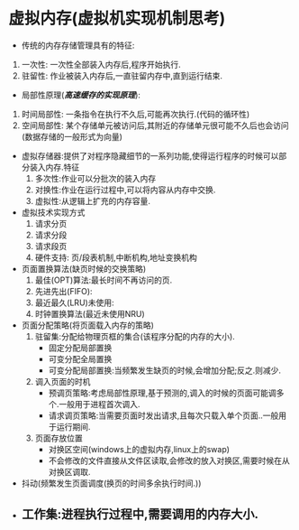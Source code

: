 # 虚拟内存(虚拟机实现机制思考)
- 传统的内存存储管理具有的特征:
1. 一次性: 一次性全部装入内存后,程序开始执行.
2. 驻留性: 作业被装入内存后,一直驻留内存中,直到运行结束.
- 局部性原理(***高速缓存的实现原理***): 
1. 时间局部性: 一条指令在执行不久后,可能再次执行.(代码的循环性)
2. 空间局部性: 某个存储单元被访问后,其附近的存储单元很可能不久后也会访问(数据存储的一般形式为向量)
- 虚拟存储器:提供了对程序隐藏细节的一系列功能,使得运行程序的时候可以部分装入内存.特征   
   1. 多次性:作业可以分批次的装入内存
   2. 对换性:作业在运行过程中,可以将内容从内存中交换.
   3. 虚拟性:从逻辑上扩充的内存容量.
- 虚拟技术实现方式
    1. 请求分页
    2. 请求分段
    3. 请求段页
    4. 硬件支持: 页/段表机制,中断机构,地址变换机构
- 页面置换算法(缺页时候的交换策略)
    1. 最佳(OPT)算法:最长时间不再访问的页.
    2. 先进先出(FIFO):
    3. 最近最久(LRU)未使用:
    4. 时钟置换算法(最近未使用NRU)
- 页面分配策略(将页面载入内存的策略)
    1. 驻留集:分配给物理页框的集合(该程序分配的内存的大小).
        - 固定分配局部置换
        - 可变分配全局置换
        - 可变分配局部置换:当频繁发生缺页的时候,会增加分配;反之.则减少.
    2. 调入页面的时机
        - 预调页策略:考虑局部性原理,基于预测的,调入的时候的页面可能调多个.一般用于进程首次调入.
        - 请求调页策略:当需要页面时发出请求,且每次只载入单个页面..一般用于运行期间.
    3. 页面存放位置
        - 对换区空间(windows上的虚拟内存,linux上的swap)
        - 不会修改的文件直接从文件区读取,会修改的放入对换区,需要时候在从对换区调取.
- 抖动(频繁发生页面调度(换页的时间多余执行时间.))  
- 工作集:进程执行过程中,需要调用的内存大小.
    - 